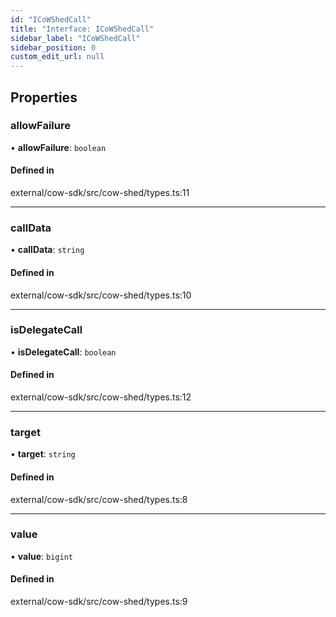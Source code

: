 ```yaml
---
id: "ICoWShedCall"
title: "Interface: ICoWShedCall"
sidebar_label: "ICoWShedCall"
sidebar_position: 0
custom_edit_url: null
---
```


## Properties

### allowFailure

• **allowFailure**: `boolean`

#### Defined in

external/cow-sdk/src/cow-shed/types.ts:11

___

### callData

• **callData**: `string`

#### Defined in

external/cow-sdk/src/cow-shed/types.ts:10

___

### isDelegateCall

• **isDelegateCall**: `boolean`

#### Defined in

external/cow-sdk/src/cow-shed/types.ts:12

___

### target

• **target**: `string`

#### Defined in

external/cow-sdk/src/cow-shed/types.ts:8

___

### value

• **value**: `bigint`

#### Defined in

external/cow-sdk/src/cow-shed/types.ts:9
